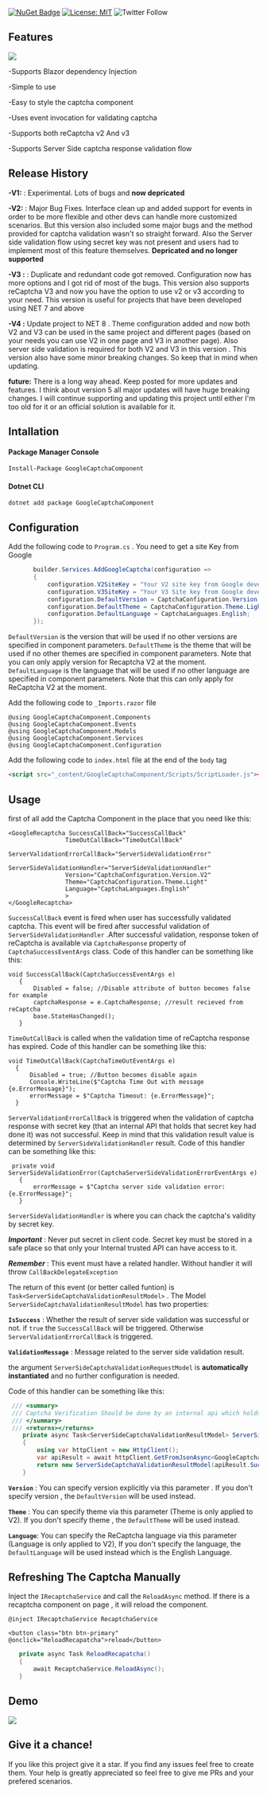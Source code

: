 [![NuGet Badge](https://buildstats.info/nuget/googlecaptchacomponent)](https://www.nuget.org/packages/googlecaptchacomponent)
[![License: MIT](https://img.shields.io/badge/License-MIT-brightgreen.svg)](https://opensource.org/licenses/MIT)
![Twitter Follow](https://img.shields.io/twitter/url?label=Follow&style=social&url=https%3A%2F%2Ftwitter.com%2FBabakTaremi)

## Features

![](https://i.ibb.co/1zskmPX/Relazor-180x180.png)

-Supports Blazor dependency Injection

-Simple to use

-Easy to style the captcha component

-Uses event invocation for validating captcha

-Supports both reCaptcha v2 And v3

-Supports Server Side captcha response validation flow

## Release History

**-V1:** : Experimental. Lots of bugs and **now depricated**

**-V2:** : Major Bug Fixes. Interface clean up and added support for events in order to be more flexible and other devs can handle more customized scenarios. But this version also included some major bugs and the method provided for captcha validation wasn't so straight forward. Also the Server side validation flow using secret key was not present and users had to implement most of this feature themselves. **Depricated and no longer supported**

**-V3 :** :  Duplicate and redundant code got removed. Configuration now has more options and I got rid of most of the bugs. This version also supports reCaptcha V3 and now you have the option to use v2 or v3 according to your need. This version is useful for projects that have been developed using NET 7 and above

**-V4 :** Update project to NET 8 . Theme configuration added and now both V2 and V3 can be used in the same project and different pages (based on your needs you can use V2 in one page and V3 in another page). Also server side validation is required for both V2 and V3 in this version . This version also have some minor breaking changes. So keep that in mind when updating.

**future:** There is a long way ahead. Keep posted for more updates and features. I think about version 5 all major updates will have huge breaking changes. I will continue supporting and updating this project until either I'm too old for it or an official solution is available for it. 

## Intallation
 
 #### Package Manager Console 
 
 ```
 Install-Package GoogleCaptchaComponent 
 ```
 
 #### Dotnet CLI
 
 ```
 dotnet add package GoogleCaptchaComponent 
 ```
 
 ## Configuration
 
 Add the following code to `Program.cs` . You need to get a site Key from Google
 
 ```csharp
        builder.Services.AddGoogleCaptcha(configuration =>
        {
            configuration.V2SiteKey = "Your V2 site key from Google developer console";
            configuration.V3SiteKey = "Your V3 Site key from Google developer console";
            configuration.DefaultVersion = CaptchaConfiguration.Version.V2;
            configuration.DefaultTheme = CaptchaConfiguration.Theme.Light;
            configuration.DefaultLanguage = CaptchaLanguages.English;
        });
 ```
 `DefaultVersion` is the version that will be used if no other versions are specified in component parameters. 
 `DefaultTheme`  is the theme that will be used if no other themes are specified in component parameters. Note that you can only apply version for Recaptcha V2 at the moment.
 `DefaultLanguage` is the language that will be used if no other language are specified in component parameters. Note that this can only
 apply for ReCaptcha V2 at the moment.
 
 Add the following code to `_Imports.razor` file
 
 ```razor
@using GoogleCaptchaComponent.Components
@using GoogleCaptchaComponent.Events
@using GoogleCaptchaComponent.Models
@using GoogleCaptchaComponent.Services
@using GoogleCaptchaComponent.Configuration
 ```
 
 Add the following code to `index.html` file at the end of the `body` tag
 
 ```html
<script src="_content/GoogleCaptchaComponent/Scripts/ScriptLoader.js"></script>
```
 
 ## Usage
 
 first of all add the Captcha Component in the place that you need like this:
 
 ```razor
<GoogleRecaptcha SuccessCallBack="SuccessCallBack"
                 TimeOutCallBack="TimeOutCallBack"
                 ServerValidationErrorCallBack="ServerSideValidationError"
                 ServerSideValidationHandler="ServerSideValidationHandler"
                 Version="CaptchaConfiguration.Version.V2"
                 Theme="CaptchaConfiguration.Theme.Light"
                 Language="CaptchaLanguages.English"
                 >
</GoogleRecaptcha>
 ```
 
 `SuccessCallBack` event is fired when user has successfully validated captcha. This event will be fired after successful validation of `ServerSideValidationHandler` .After successful validation, response token of reCaptcha is available via `CaptchaResponse` property of `CaptchaSuccessEventArgs` class. Code of this handler can be something like this:

 
 ```Csharp
 void SuccessCallBack(CaptchaSuccessEventArgs e)
    {
        Disabled = false; //Disable attribute of button becomes false for example
        captchaResponse = e.CaptchaResponse; //result recieved from reCaptcha
        base.StateHasChanged();
    }
 ```
 
 `TimeOutCallBack` is called when the validation time of reCaptcha response has expired. Code of this handler can be something like this:
 
  ```Csharp
  void TimeOutCallBack(CaptchaTimeOutEventArgs e)
    {
        Disabled = true; //Button becomes disable again
        Console.WriteLine($"Captcha Time Out with message {e.ErrorMessage}");
        errorMessage = $"Captcha Timeout: {e.ErrorMessage}";
    }
 ```
 
 `ServerValidationErrorCallBack` is triggered when the validation of captcha response with secret key (that an internal API that holds that secret key had done it) was not successful. Keep in mind that this validation result value is determined by `ServerSideValidationHandler` result. Code of this handler can be something like this:
 
 ```Csharp
  private void ServerSideValidationError(CaptchaServerSideValidationErrorEventArgs e)
    {
        errorMessage = $"Captcha server side validation error: {e.ErrorMessage}";
    }
 ```
 
 `ServerSideValidationHandler` is where you can chack the captcha's validity by secret key.
 
 ***Important*** : Never put secret in client code. Secret key must be stored in a safe place so that only your Internal trusted API can have access to it.
 
 ***Remember*** : This event must have a related handler. Without handler it will throw `CallBackDelegateException`
 
 The return of this event (or better called funtion) is `Task<ServerSideCaptchaValidationResultModel>` . The Model `ServerSideCaptchaValidationResultModel` has two properties: 
 
 **`IsSuccess`** : Whether the result of server side validation was successful or not. if `true` the `SuccessCallBack` will be triggered. Otherwise `ServerValidationErrorCallBack` is triggered.
 
 **`ValidationMessage`** : Message related to the server side validation result.
 
 the argument `ServerSideCaptchaValidationRequestModel` is **automatically instantiated** and no further configuration is needed.
 
 Code of this handler can be something like this:

```csharp
 /// <summary>
 /// Captcha Verification Should be done by an internal api which holds the secret key
 /// </summary>
 /// <returns></returns>
    private async Task<ServerSideCaptchaValidationResultModel> ServerSideValidationHandler(ServerSideCaptchaValidationRequestModel requestModel)
    {
        using var httpClient = new HttpClient();
        var apiResult = await httpClient.GetFromJsonAsync<GoogleCaptchaCheckResponseResult>($"https://api.mysecurewebsite.com/VerifyCaptcha?token={requestModel.CaptchaResponse}");
        return new ServerSideCaptchaValidationResultModel(apiResult.Success, string.Join("\n",apiResult.ErrorCodes ?? new List<string>(){"No Error"}));
    }
```

**`Version`** : You can specify version explicitly via this parameter . If you don't specify version , the `DefaultVersion` will be used instead.

**`Theme`** : You can specify theme via this parameter (Theme is only applied to V2). If you don't specify theme , the `DefaultTheme` will be used instead.

**`Language`**: You can specify the ReCaptcha language via this parameter (Language is only applied to V2), If you don't specify the language, the `DefaultLanguage` will be used instead which is the English Language.

## Refreshing The Captcha Manually

Inject the ```IRecaptchaService``` and call the ```ReloadAsync``` method. If there is a recaptcha component on page , it will reload the component.

```razor
@inject IRecaptchaService RecaptchaService

<button class="btn btn-primary" @onclick="ReloadRecapatcha">reload</button>
```

```csharp
   private async Task ReloadRecapatcha()
   {
       await RecaptchaService.ReloadAsync();
   }
```




## Demo

![](https://i.ibb.co/nr08cyG/chrome-capture.gif)


## Give it a chance!
If you like this project give it a star. If you find any issues feel free to create them. Your help is greatly appreciated so feel free to give me PRs and your prefered scenarios.


